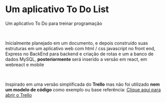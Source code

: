<h1> Um aplicativo To Do List</h1>
<p> Um aplicativo To Do para treinar programação </p> 
<br>
<p>
  Inicialmente planejado em um documento, e depois construído suas estruturas em um aplicativo web com html / css javascript no front end,  Express no BackEnd para backend e criação de rotas e um a banco de dados MySQL, <b> posteriormente </b> será inserido a versão em react, em webreact e mobile
</p>
<br>
<t> </t>
<p> Inspirado em uma versão simplificada do <b> Trello </b> mas não foi utilizado <b> nem um modelo de código </b> como exemplo ou base </b>
referência: <a href=“https://trello.com/“> Clique aqui para abrir o Trello </a>

